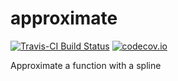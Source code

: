 # approximate

[![Travis-CI Build Status](https://travis-ci.org/richfitz/approximate.svg?branch=master)](https://travis-ci.org/richfitz/approximate)
[![codecov.io](https://codecov.io/github/richfitz/approximate/coverage.svg?branch=master)](https://codecov.io/github/richfitz/approximate?branch=master)

Approximate a function with a spline
